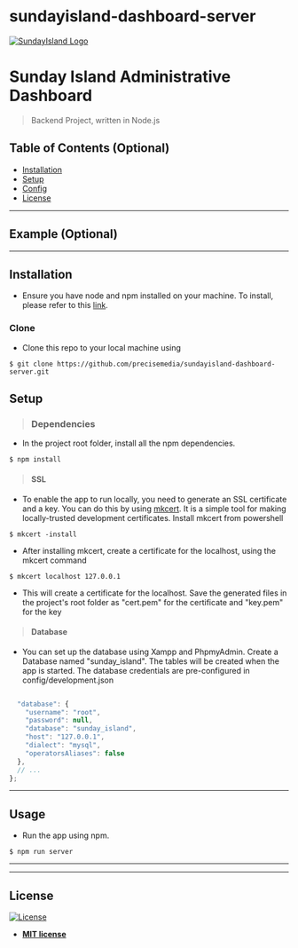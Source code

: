# sundayisland-dashboard-server



<a href="#"><img src="https://res.cloudinary.com/dt4gyydev/image/upload/v1595121408/sunday_island/logo_w6vbta.png" title="Sunday Island" alt="SundayIsland Logo"></a>

<!-- [![FVCproductions](https://avatars1.githubusercontent.com/u/4284691?v=3&s=200)](http://fvcproductions.com) -->


# Sunday Island Administrative Dashboard

> Backend Project, written in Node.js 

<!-- **Badges will go here**

- build status
- issues (waffle.io maybe)
- devDependencies
- npm package
- coverage
- slack
- downloads
- gitter chat
- license
- etc. -->

<!-- [![Build Status](http://img.shields.io/travis/badges/badgerbadgerbadger.svg?style=flat-square)](https://travis-ci.org/badges/badgerbadgerbadger) [![Dependency Status](http://img.shields.io/gemnasium/badges/badgerbadgerbadger.svg?style=flat-square)](https://gemnasium.com/badges/badgerbadgerbadger) [![Coverage Status](http://img.shields.io/coveralls/badges/badgerbadgerbadger.svg?style=flat-square)](https://coveralls.io/r/badges/badgerbadgerbadger) [![Code Climate](http://img.shields.io/codeclimate/github/badges/badgerbadgerbadger.svg?style=flat-square)](https://codeclimate.com/github/badges/badgerbadgerbadger) [![Github Issues](http://githubbadges.herokuapp.com/badges/badgerbadgerbadger/issues.svg?style=flat-square)](https://github.com/badges/badgerbadgerbadger/issues) [![Pending Pull-Requests](http://githubbadges.herokuapp.com/badges/badgerbadgerbadger/pulls.svg?style=flat-square)](https://github.com/badges/badgerbadgerbadger/pulls) [![Gem Version](http://img.shields.io/gem/v/badgerbadgerbadger.svg?style=flat-square)](https://rubygems.org/gems/badgerbadgerbadger) [![License](http://img.shields.io/:license-mit-blue.svg?style=flat-square)](http://badges.mit-license.org) [![Badges](http://img.shields.io/:badges-9/9-ff6799.svg?style=flat-square)](https://github.com/badges/badgerbadgerbadger) -->
<!-- 
- For more on these wonderful ~~badgers~~ badges, refer to <a href="http://badges.github.io/badgerbadgerbadger/" target="_blank">`badgerbadgerbadger`</a>. -->




<!-- > GIF Tools

- Use <a href="http://recordit.co/" target="_blank">**Recordit**</a> to create quicks screencasts of your desktop and export them as `GIF`s.
- For terminal sessions, there's <a href="https://github.com/chjj/ttystudio" target="_blank">**ttystudio**</a> which also supports exporting `GIF`s.

**Recordit**

![Recordit GIF](http://g.recordit.co/iLN6A0vSD8.gif)

**ttystudio**

![ttystudio GIF](https://raw.githubusercontent.com/chjj/ttystudio/master/img/example.gif)

--- -->

## Table of Contents (Optional)
- [Installation](#installation)
- [Setup](#setup)
- [Config](#config)
- [License](#license)


---

## Example (Optional)


---

## Installation

- Ensure you have node and npm installed on your machine. To install, please refer to this <a href="https://phoenixnap.com/kb/install-node-js-npm-on-windows" target="_blank">link</a>.


### Clone

- Clone this repo to your local machine using 
```shell
$ git clone https://github.com/precisemedia/sundayisland-dashboard-server.git

```

## Setup

>### Dependencies
- In the project root folder, install all the npm dependencies.

```shell
$ npm install
```

>#### SSL

- To enable the app to run locally, you need to generate an SSL certificate and a key. You can do this by using <a href="https://github.com/FiloSottile/mkcert">mkcert</a>. It is a simple tool for making locally-trusted development certificates. Install mkcert from powershell
```shell
$ mkcert -install
```
- After installing mkcert, create a certificate for the localhost, using the mkcert command
 ```shell
$ mkcert localhost 127.0.0.1 
```
- This will create a certificate for the localhost. Save the generated files in the project's root folder as "cert.pem" for the certificate and "key.pem" for the key

>#### Database

- You can set up the database using Xampp and PhpmyAdmin. Create a Database named "sunday_island". The tables will be  created when the app is started.
The database credentials are pre-configured in config/development.json
```javascript

  "database": {
    "username": "root",
    "password": null,
    "database": "sunday_island",
    "host": "127.0.0.1",
    "dialect": "mysql",
    "operatorsAliases": false
  },
  // ...
};
```

---

## Usage
- Run the app using npm.
 ```shell
$ npm run server
```

---

---

## License

[![License](http://img.shields.io/:license-mit-blue.svg?style=flat-square)](http://badges.mit-license.org)

- **[MIT license](http://opensource.org/licenses/mit-license.php)**
